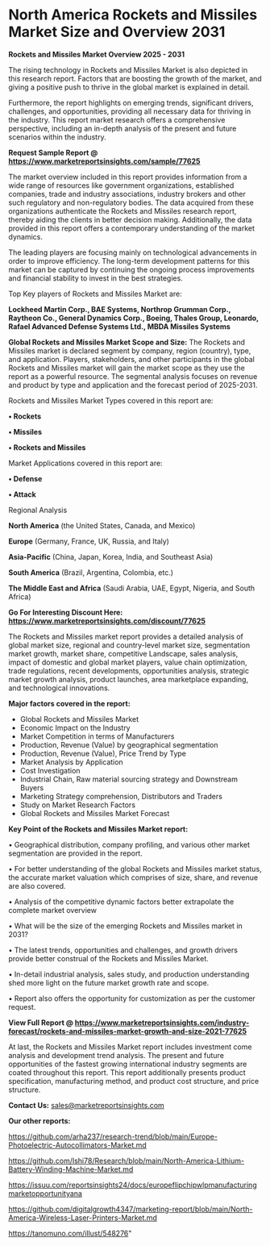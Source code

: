 # North America Rockets and Missiles Market Size and Overview 2031

<Strong> Rockets and Missiles Market Overview 2025 - 2031</strong>

The rising technology in Rockets and Missiles Market is also depicted in this research report. Factors that are boosting the growth of the market, and giving a positive push to thrive in the global market is explained in detail.

Furthermore, the report highlights on emerging trends, significant drivers, challenges, and opportunities, providing all necessary data for thriving in the industry. This report market research offers a comprehensive perspective, including an in-depth analysis of the present and future scenarios within the industry.

<strong>Request Sample Report @ <a href=https://www.marketreportsinsights.com/sample/77625>https://www.marketreportsinsights.com/sample/77625</a></strong>

The market overview included in this report provides information from a wide range of resources like government organizations, established companies, trade and industry associations, industry brokers and other such regulatory and non-regulatory bodies. The data acquired from these organizations authenticate the Rockets and Missiles research report, thereby aiding the clients in better decision making. Additionally, the data provided in this report offers a contemporary understanding of the market dynamics.

The leading players are focusing mainly on technological advancements in order to improve efficiency. The long-term development patterns for this market can be captured by continuing the ongoing process improvements and financial stability to invest in the best strategies.

Top Key players of Rockets and Missiles Market are:

<strong>Lockheed Martin Corp., BAE Systems, Northrop Grumman Corp., Raytheon Co., General Dynamics Corp., Boeing, Thales Group, Leonardo, Rafael Advanced Defense Systems Ltd., MBDA Missiles Systems</strong>

<strong><b>Global Rockets and Missiles Market Scope and Size:</b></strong>
The Rockets and Missiles market is declared segment by company, region (country), type, and application. Players, stakeholders, and other participants in the global Rockets and Missiles market will gain the market scope as they use the report as a powerful resource. The segmental analysis focuses on revenue and product by type and application and the forecast period of 2025-2031.

Rockets and Missiles Market Types covered in this report are:

<strong>• Rockets

• Missiles

• Rockets and Missiles</strong>

Market Applications covered in this report are:

<strong>• Defense

• Attack</strong> 

Regional Analysis

<strong>North America</strong> (the United States, Canada, and Mexico)

<strong>Europe</strong> (Germany, France, UK, Russia, and Italy)

<strong>Asia-Pacific</strong> (China, Japan, Korea, India, and Southeast Asia)

<strong>South America</strong> (Brazil, Argentina, Colombia, etc.)

<strong>The Middle East and Africa</strong> (Saudi Arabia, UAE, Egypt, Nigeria, and South Africa)

<strong>Go For Interesting Discount Here: <a href=https://www.marketreportsinsights.com/discount/77625>https://www.marketreportsinsights.com/discount/77625</a></strong>

The Rockets and Missiles market report provides a detailed analysis of global market size, regional and country-level market size, segmentation market growth, market share, competitive Landscape, sales analysis, impact of domestic and global market players, value chain optimization, trade regulations, recent developments, opportunities analysis, strategic market growth analysis, product launches, area marketplace expanding, and technological innovations.

<strong><b>Major factors covered in the report:</b></strong>
<ul>
  <li>Global Rockets and Missiles Market </li>
  <li>Economic Impact on the Industry</li>
  <li>Market Competition in terms of Manufacturers</li>
  <li>Production, Revenue (Value) by geographical segmentation</li>
  <li>Production, Revenue (Value), Price Trend by Type</li>
  <li>Market Analysis by Application</li>
  <li>Cost Investigation</li>
  <li>Industrial Chain, Raw material sourcing strategy and Downstream Buyers</li>
  <li>Marketing Strategy comprehension, Distributors and Traders</li>
  <li>Study on Market Research Factors</li>
  <li>Global Rockets and Missiles Market Forecast</li>
</ul>

<strong><b>Key Point of the Rockets and Missiles Market report:</b></strong>

• Geographical distribution, company profiling, and various other market segmentation are provided in the report.

• For better understanding of the global Rockets and Missiles market status, the accurate market valuation which comprises of size, share, and revenue are also covered.

• Analysis of the competitive dynamic factors better extrapolate the complete market overview

• What will be the size of the emerging Rockets and Missiles market in 2031?

• The latest trends, opportunities and challenges, and growth drivers provide better construal of the Rockets and Missiles Market.

• In-detail industrial analysis, sales study, and production understanding shed more light on the future market growth rate and scope.

• Report also offers the opportunity for customization as per the customer request.

<strong><b>View Full Report @ <a href=https://www.marketreportsinsights.com/industry-forecast/rockets-and-missiles-market-growth-and-size-2021-77625>https://www.marketreportsinsights.com/industry-forecast/rockets-and-missiles-market-growth-and-size-2021-77625</a></b></strong>


At last, the Rockets and Missiles Market report includes investment come analysis and development trend analysis. The present and future opportunities of the fastest growing international industry segments are coated throughout this report. This report additionally presents product specification, manufacturing method, and product cost structure, and price structure.

<strong>Contact Us:</strong>
sales@marketreportsinsights.com

<strong>Our other reports:</strong>

<a href=https://github.com/arha237/research-trend/blob/main/Europe-Photoelectric-Autocollimators-Market.md>https://github.com/arha237/research-trend/blob/main/Europe-Photoelectric-Autocollimators-Market.md</a>

<a href=https://github.com/Ishi78/Research/blob/main/North-America-Lithium-Battery-Winding-Machine-Market.md>https://github.com/Ishi78/Research/blob/main/North-America-Lithium-Battery-Winding-Machine-Market.md</a>

<a href=https://issuu.com/reportsinsights24/docs/europeflipchipwlpmanufacturingmarketopportunityana>https://issuu.com/reportsinsights24/docs/europeflipchipwlpmanufacturingmarketopportunityana</a>

<a href=https://github.com/digitalgrowth4347/marketing-report/blob/main/North-America-Wireless-Laser-Printers-Market.md>https://github.com/digitalgrowth4347/marketing-report/blob/main/North-America-Wireless-Laser-Printers-Market.md</a>

<a href=https://tanomuno.com/illust/548276>https://tanomuno.com/illust/548276</a>"
